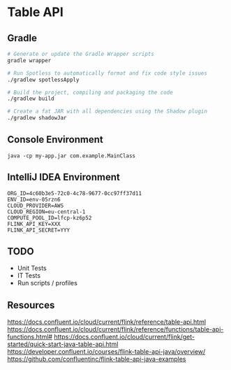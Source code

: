# Table API

## Gradle

```bash
# Generate or update the Gradle Wrapper scripts  
gradle wrapper  

# Run Spotless to automatically format and fix code style issues  
./gradlew spotlessApply

# Build the project, compiling and packaging the code  
./gradlew build

# Create a fat JAR with all dependencies using the Shadow plugin  
./gradlew shadowJar
```

## Console Environment

```properties
java -cp my-app.jar com.example.MainClass
```

## IntelliJ IDEA Environment

```properties
ORG_ID=4c60b3e5-72c0-4c78-9677-0cc97ff37d11
ENV_ID=env-05rzn6
CLOUD_PROVIDER=AWS
CLOUD_REGION=eu-central-1
COMPUTE_POOL_ID=lfcp-kz6p52
FLINK_API_KEY=XXX
FLINK_API_SECRET=YYY
```

## TODO

- Unit Tests
- IT Tests
- Run scripts / profiles

## Resources

https://docs.confluent.io/cloud/current/flink/reference/table-api.html
https://docs.confluent.io/cloud/current/flink/reference/functions/table-api-functions.html#
https://docs.confluent.io/cloud/current/flink/get-started/quick-start-java-table-api.html
https://developer.confluent.io/courses/flink-table-api-java/overview/
https://github.com/confluentinc/flink-table-api-java-examples
